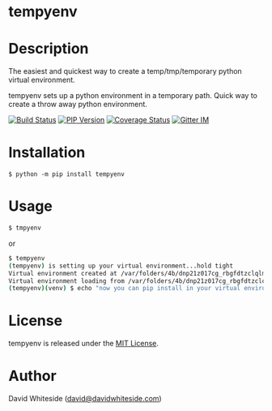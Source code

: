 tempyenv
=====================

Description
===========

The easiest and quickest way to create a temp/tmp/temporary python virtual environment.

tempyenv sets up a python environment in a temporary path.  Quick way to create a throw away python environment.

[![Build Status](https://app.travis-ci.com/outbit/tempyenv.svg?branch=develop "ansible-docs latest build")](http://travis-ci.org/outbit/tempyenv)
[![PIP Version](https://img.shields.io/pypi/v/tempyenv.svg "tempyenv PyPI version")](https://pypi.python.org/pypi/tempyenv)
[![Coverage Status](https://coveralls.io/repos/outbit/tempyenv/badge.svg?branch=develop&service=github)](https://coveralls.io/github/outbit/tempyenv?branch=develop)
[![Gitter IM](https://badges.gitter.im/Join%20Chat.svg)](https://matrix.to/#/#tempyenv:gitter.im)


Installation
===========

```shell
$ python -m pip install tempyenv
```

Usage
===========

```bash
$ tmpyenv
```

or

```bash
$ tempyenv
(tempyenv) is setting up your virtual environment...hold tight
Virtual environment created at /var/folders/4b/dnp21z017cg_rbgfdtzclqlm0000gn/T/tmpacwjkg5z/venv
Virtual environment loading from /var/folders/4b/dnp21z017cg_rbgfdtzclqlm0000gn/T/tmpacwjkg5z/venv
(tempyenv)(venv) $ echo "now you can pip install in your virtual environment"
```

License
=======

tempyenv is released under the [MIT License](LICENSE.md).

Author
======

David Whiteside (<david@davidwhiteside.com>)

